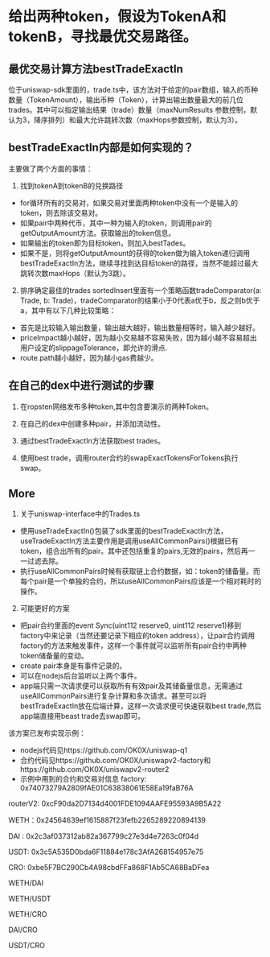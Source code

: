 # 给出两种token，假设为TokenA和tokenB，寻找最优交易路径。

## 最优交易计算方法bestTradeExactIn

位于uniswap-sdk里面的，trade.ts中，该方法对于给定的pair数组，输入的币种数量（TokenAmount），输出币种（Token），计算出输出数量最大的前几位trades。其中可以指定输出结果（trade）数量（maxNumResults 参数控制，默认为3，降序排列）和最大允许跳转次数（maxHops参数控制，默认为3）。

## bestTradeExactIn内部是如何实现的？

主要做了两个方面的事情：
1. 找到tokenA到tokenB的兑换路径
- for循环所有的交易对，如果交易对里面两种token中没有一个是输入的token，则去除该交易对。
- 如果pair中两种代币，其中一种为输入的token，则调用pair的getOutputAmount方法。获取输出的token信息。
- 如果输出的token即为目标token，则加入bestTades。
- 如果不是，则将getOutputAmount的获得的token做为输入token递归调用bestTradeExactIn方法，继续寻找到达目标token的路径，当然不能超过最大跳转次数maxHops（默认为3跳）。

2. 排序确定最佳的trades
sortedInsert里面有一个策略函数tradeComparator(a: Trade, b: Trade)，tradeComparator的结果小于0代表a优于b，反之则b优于a，其中有以下几种比较策略：
- 首先是比较输入输出数量，输出越大越好，输出数量相等时，输入越少越好。
- priceImpact越小越好，因为越小交易越不容易失败，因为越小越不容易超出用户设定的slippageTolerance，即允许的滑点.
- route.path越小越好，因为越小gas费越少。

## 在自己的dex中进行测试的步骤

1. 在ropsten网络发布多种token,其中包含要演示的两种Token。

2. 在自己的dex中创建多种pair，并添加流动性。

3. 通过bestTradeExactIn方法获取best trades。

4. 使用best trade，调用router合约的swapExactTokensForTokens执行swap。

## More

1. 关于uniswap-interface中的Trades.ts
- 使用useTradeExactIn()包装了sdk里面的bestTradeExactIn方法，useTradeExactIn方法主要作用是调用useAllCommonPairs()根据已有token，组合出所有的pair。其中还包括重复的pairs,无效的pairs，然后再一 一过滤去除。
- 执行useAllCommonPairs时候有获取链上合约数据，如：token的储备量。而每个pair是一个单独的合约，所以useAllCommonPairs应该是一个相对耗时的操作。

2. 可能更好的方案
- 把pair合约里面的event Sync(uint112 reserve0, uint112 reserve1)移到factory中来记录（当然还要记录下相应的token address），让pair合约调用factory的方法来触发事件，这样一个事件就可以监听所有pair合约中两种token储备量的变动。
- create pair本身是有事件记录的。
- 可以在nodejs后台监听以上两个事件。
- app端只需一次请求便可以获取所有有效pair及其储备量信息，无需通过useAllCommonPairs进行复杂计算和多次请求。甚至可以将bestTradeExactIn放在后端计算，这样一次请求便可快速获取best trade,然后app端直接用beast trade去swap即可。

该方案已发布实现示例：
- nodejs代码见https://github.com/OK0X/uniswap-q1
- 合约代码见https://github.com/OK0X/uniswapv2-factory和https://github.com/OK0X/uniswapv2-router2
- 示例中用到的合约和交易对信息
factory: 0x74073279A2809fAE01C63838061E58Ea19faB76A

routerV2: 0xcF90da2D7134d4001FDE1094AAFE95593A9B5A22

WETH：0x24564639ef1615887f23fefb2265289220894139

DAI : 0x2c3af037312ab82a367799c27e3d4e7263c0f04d   

USDT: 0x3c5A535D0bda6F11884e178c3AfA268154957e75  

CRO: 0xbe5F7BC290Cb4A98cbdFFa868F1Ab5CA68BaDFea  

WETH/DAI    

WETH/USDT 

WETH/CRO

DAI/CRO

USDT/CRO

